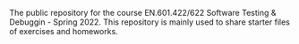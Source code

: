 The public repository for the course EN.601.422/622 Software Testing & Debuggin - Spring 2022. This repository is mainly used to share starter files of exercises and homeworks.

